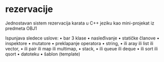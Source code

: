 # rezervacije
Jednostavan sistem rezervacija karata u C++ jeziku kao mini-projekat iz predmeta OBJ1

Ispunjava sledece uslove:
• bar 3 klase
• nasleđivanje
• statičke članove
• inspektore
• mutatore
• preklapanje operatora
• string,
• ili aray ili list ili vector,
• ili pair ili map ili multimap,
• stack,
• ili queue ili deque
• ili sort ili qsort
• datoteku
• šablon (template)
